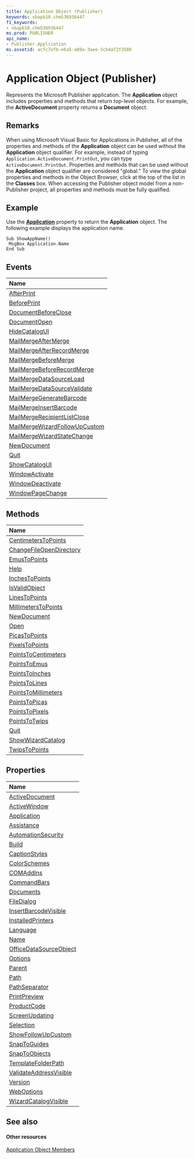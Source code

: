```yaml
---
title: Application Object (Publisher)
keywords: vbapb10.chm536936447
f1_keywords:
- vbapb10.chm536936447
ms.prod: PUBLISHER
api_name:
- Publisher.Application
ms.assetid: acfc7efb-e6a5-a89a-3aee-3cb4af2f3508
---
```



# Application Object (Publisher)

Represents the Microsoft Publisher application. The  **Application** object includes properties and methods that return top-level objects. For example, the **ActiveDocument** property returns a **Document** object.


## Remarks

When using Microsoft Visual Basic for Applications in Publisher, all of the properties and methods of the  **Application** object can be used without the **Application** object qualifier. For example, instead of typing `Application.ActiveDocument.PrintOut`, you can type  `ActiveDocument.PrintOut`. Properties and methods that can be used without the  **Application** object qualifier are considered "global." To view the global properties and methods in the Object Browser, click **<globals>** at the top of the list in the **Classes** box. When accessing the Publisher object model from a non-Publisher project, all properties and methods must be fully qualified.


## Example

Use the  **[Application](http://msdn.microsoft.com/library/f3ed5997-b8ef-4729-4537-ae21424d2007%28Office.15%29.aspx)** property to return the **Application** object. The following example displays the application name.


```
Sub ShowAppName() 
 MsgBox Application.Name 
End Sub
```


## Events



|**Name**|
|:-----|
|[AfterPrint](http://msdn.microsoft.com/library/ddd5a1a4-8130-9e75-039c-e069a37390e8%28Office.15%29.aspx)|
|[BeforePrint](http://msdn.microsoft.com/library/4d819aab-726e-ab00-89e0-aedcb62d834e%28Office.15%29.aspx)|
|[DocumentBeforeClose](http://msdn.microsoft.com/library/d3ca4397-4df3-dc77-b758-d47e0bf13fe5%28Office.15%29.aspx)|
|[DocumentOpen](http://msdn.microsoft.com/library/3bdd4b38-ec40-a08f-3742-f81a6ed333b3%28Office.15%29.aspx)|
|[HideCatalogUI](http://msdn.microsoft.com/library/a7ac7594-18fe-355e-d270-d205c405862a%28Office.15%29.aspx)|
|[MailMergeAfterMerge](http://msdn.microsoft.com/library/dd01d8f5-f95e-e833-bb8b-708ced54240c%28Office.15%29.aspx)|
|[MailMergeAfterRecordMerge](http://msdn.microsoft.com/library/550c3310-01ba-718f-4c1d-cbf3ce077d27%28Office.15%29.aspx)|
|[MailMergeBeforeMerge](http://msdn.microsoft.com/library/735ef282-e99f-b3f2-c509-b180bea30d36%28Office.15%29.aspx)|
|[MailMergeBeforeRecordMerge](http://msdn.microsoft.com/library/67ae8255-336d-0ff8-7927-fbd31262c115%28Office.15%29.aspx)|
|[MailMergeDataSourceLoad](http://msdn.microsoft.com/library/afca3a05-d6a6-15f1-8cbf-593777066757%28Office.15%29.aspx)|
|[MailMergeDataSourceValidate](http://msdn.microsoft.com/library/8e18b0a0-8fe8-f72e-8a75-1585367cc796%28Office.15%29.aspx)|
|[MailMergeGenerateBarcode](http://msdn.microsoft.com/library/5da4ec65-32b6-ea05-09ad-d2224eafee30%28Office.15%29.aspx)|
|[MailMergeInsertBarcode](http://msdn.microsoft.com/library/6b901953-eaff-0189-1d33-678e935a2f7e%28Office.15%29.aspx)|
|[MailMergeRecipientListClose](http://msdn.microsoft.com/library/4fb77771-9897-8623-f4e7-61f631f04922%28Office.15%29.aspx)|
|[MailMergeWizardFollowUpCustom](http://msdn.microsoft.com/library/ac8cb695-69a4-83f7-8e13-66762f52f611%28Office.15%29.aspx)|
|[MailMergeWizardStateChange](http://msdn.microsoft.com/library/3d3fcdaa-af51-0a28-ff25-f2b92deceaf6%28Office.15%29.aspx)|
|[NewDocument](http://msdn.microsoft.com/library/629cf55c-5134-4207-14df-143b517b9f36%28Office.15%29.aspx)|
|[Quit](http://msdn.microsoft.com/library/79948040-4848-b8e7-a70c-d23c1f416bac%28Office.15%29.aspx)|
|[ShowCatalogUI](http://msdn.microsoft.com/library/8a5a3798-4b95-d77f-70f6-d69dd9dc8f99%28Office.15%29.aspx)|
|[WindowActivate](http://msdn.microsoft.com/library/a7e4e396-9661-763c-8e41-dc279757af94%28Office.15%29.aspx)|
|[WindowDeactivate](http://msdn.microsoft.com/library/84473784-7c03-4c9e-3e1b-9bf6ec7e1fbc%28Office.15%29.aspx)|
|[WindowPageChange](http://msdn.microsoft.com/library/bb636f6e-da4b-7271-9f59-2b7000270c16%28Office.15%29.aspx)|

## Methods



|**Name**|
|:-----|
|[CentimetersToPoints](http://msdn.microsoft.com/library/6eda6692-ea9a-c4ad-6991-066fdc23bd2c%28Office.15%29.aspx)|
|[ChangeFileOpenDirectory](http://msdn.microsoft.com/library/9178881c-2f7f-9063-31d1-14d4745f0666%28Office.15%29.aspx)|
|[EmusToPoints](http://msdn.microsoft.com/library/941e5975-ca7a-38dc-8116-e90b2a2ab6e5%28Office.15%29.aspx)|
|[Help](http://msdn.microsoft.com/library/37b51399-5897-4003-a0a9-9829a8adf8ed%28Office.15%29.aspx)|
|[InchesToPoints](http://msdn.microsoft.com/library/32c8740f-ad14-c947-b960-500378a5873d%28Office.15%29.aspx)|
|[IsValidObject](http://msdn.microsoft.com/library/56b2bc3a-3e8e-058c-046a-146f0fbb294a%28Office.15%29.aspx)|
|[LinesToPoints](http://msdn.microsoft.com/library/55c531aa-5619-6f7f-54e7-7721cb70640e%28Office.15%29.aspx)|
|[MillimetersToPoints](http://msdn.microsoft.com/library/40ec9abd-cc1e-9f44-3312-d6689b4822e4%28Office.15%29.aspx)|
|[NewDocument](http://msdn.microsoft.com/library/9beb6176-0c46-0ba0-8d41-a9021c624223%28Office.15%29.aspx)|
|[Open](http://msdn.microsoft.com/library/560ac406-f058-8fd8-4b6d-978ff369de9b%28Office.15%29.aspx)|
|[PicasToPoints](http://msdn.microsoft.com/library/64d3e435-dcc1-d637-7aac-cc9a9bf81e76%28Office.15%29.aspx)|
|[PixelsToPoints](http://msdn.microsoft.com/library/5d7e453f-e962-e557-48e4-44766d0c64d9%28Office.15%29.aspx)|
|[PointsToCentimeters](http://msdn.microsoft.com/library/9a734d3d-78d2-1e27-63b3-2ad1074e16c1%28Office.15%29.aspx)|
|[PointsToEmus](http://msdn.microsoft.com/library/cb3f0bb9-fa0d-d967-9294-081a369c2c4e%28Office.15%29.aspx)|
|[PointsToInches](http://msdn.microsoft.com/library/58bfd9ce-dee7-0a14-8ec1-7e16a5e967d8%28Office.15%29.aspx)|
|[PointsToLines](http://msdn.microsoft.com/library/beab39fe-9458-6878-ae45-487a8b2271df%28Office.15%29.aspx)|
|[PointsToMillimeters](http://msdn.microsoft.com/library/eaa9154d-1a9b-81e7-58bc-3f7bf873ab97%28Office.15%29.aspx)|
|[PointsToPicas](http://msdn.microsoft.com/library/ff566bef-7032-70f7-7880-ff66cfeca88f%28Office.15%29.aspx)|
|[PointsToPixels](http://msdn.microsoft.com/library/9c67fcae-6c93-ddae-cbad-75356e5c5084%28Office.15%29.aspx)|
|[PointsToTwips](http://msdn.microsoft.com/library/ba928b83-f551-049e-5868-098a9837ee7b%28Office.15%29.aspx)|
|[Quit](http://msdn.microsoft.com/library/db5a02ec-e553-6de1-0e2c-4a9a512e68fe%28Office.15%29.aspx)|
|[ShowWizardCatalog](http://msdn.microsoft.com/library/a8307ff9-a6c1-7655-8127-284f3781dae9%28Office.15%29.aspx)|
|[TwipsToPoints](http://msdn.microsoft.com/library/18e1c4da-1295-31a2-d66b-ab0df807b7a6%28Office.15%29.aspx)|

## Properties



|**Name**|
|:-----|
|[ActiveDocument](http://msdn.microsoft.com/library/c6293fa6-291c-d8ce-be54-f8a997b95d2e%28Office.15%29.aspx)|
|[ActiveWindow](http://msdn.microsoft.com/library/125e2bb4-f922-ceef-9e3e-5dbe3aaff2a4%28Office.15%29.aspx)|
|[Application](http://msdn.microsoft.com/library/f3ed5997-b8ef-4729-4537-ae21424d2007%28Office.15%29.aspx)|
|[Assistance](http://msdn.microsoft.com/library/2abac248-bec5-876f-9ae5-88a59ce16b59%28Office.15%29.aspx)|
|[AutomationSecurity](http://msdn.microsoft.com/library/610f6300-0335-4fa1-7574-14afcf0e96e6%28Office.15%29.aspx)|
|[Build](http://msdn.microsoft.com/library/e0d4bb8e-5185-3d3c-fd80-c1e3c3902b2c%28Office.15%29.aspx)|
|[CaptionStyles](http://msdn.microsoft.com/library/d843db6a-b0e0-4ee0-a3ae-824c0c8391a9%28Office.15%29.aspx)|
|[ColorSchemes](http://msdn.microsoft.com/library/b991d8a2-d25d-839a-c14a-18cb6d126d33%28Office.15%29.aspx)|
|[COMAddIns](http://msdn.microsoft.com/library/b6f48f72-871a-6b7c-761c-9a9e0599acfa%28Office.15%29.aspx)|
|[CommandBars](http://msdn.microsoft.com/library/21537c04-d406-6016-4f35-2f6ce6851db2%28Office.15%29.aspx)|
|[Documents](http://msdn.microsoft.com/library/dd48d68f-a6ae-b5c0-2a85-90abff1e6c5a%28Office.15%29.aspx)|
|[FileDialog](http://msdn.microsoft.com/library/65d73a9d-be4c-d809-d10d-468181ef9eb0%28Office.15%29.aspx)|
|[InsertBarcodeVisible](http://msdn.microsoft.com/library/27b7f2aa-e7d7-5024-6c4a-75f2f275e924%28Office.15%29.aspx)|
|[InstalledPrinters](http://msdn.microsoft.com/library/e7cc1387-1ed8-dee8-a9f3-8c85eb1bea91%28Office.15%29.aspx)|
|[Language](http://msdn.microsoft.com/library/2fcfbec9-0c84-43d5-8c53-5b73bca17e3d%28Office.15%29.aspx)|
|[Name](http://msdn.microsoft.com/library/1abbf9ab-f7b4-1119-68c8-5c49d74a45b3%28Office.15%29.aspx)|
|[OfficeDataSourceObject](http://msdn.microsoft.com/library/d7262328-d5b6-6f55-d8c1-e6c072e29e3f%28Office.15%29.aspx)|
|[Options](http://msdn.microsoft.com/library/999f208a-02e6-49fb-c9a0-42aa97c5e37e%28Office.15%29.aspx)|
|[Parent](http://msdn.microsoft.com/library/cab07b56-4c25-7309-5c06-bead2d5f691b%28Office.15%29.aspx)|
|[Path](http://msdn.microsoft.com/library/36ac9a9c-8235-aeba-c3d5-d39aef960cc5%28Office.15%29.aspx)|
|[PathSeparator](http://msdn.microsoft.com/library/f8c07ce4-d171-9c5b-60ac-d544bf65e620%28Office.15%29.aspx)|
|[PrintPreview](http://msdn.microsoft.com/library/a6606819-89d1-609d-62c3-c59159ff2ef7%28Office.15%29.aspx)|
|[ProductCode](http://msdn.microsoft.com/library/aacd5ff6-dad1-af86-f4e0-af9012ae93f8%28Office.15%29.aspx)|
|[ScreenUpdating](http://msdn.microsoft.com/library/d265b4fb-1452-91a5-32fe-0cad54c8f29c%28Office.15%29.aspx)|
|[Selection](http://msdn.microsoft.com/library/b4a542a7-cb54-476b-9ccf-004ce4b9ec47%28Office.15%29.aspx)|
|[ShowFollowUpCustom](http://msdn.microsoft.com/library/5853d057-f31b-d7e0-81fb-3e353e30709a%28Office.15%29.aspx)|
|[SnapToGuides](http://msdn.microsoft.com/library/09894c02-3193-cd14-ff55-45920e461af9%28Office.15%29.aspx)|
|[SnapToObjects](http://msdn.microsoft.com/library/84fcb808-bf3b-49f7-666e-915ac6b04a96%28Office.15%29.aspx)|
|[TemplateFolderPath](http://msdn.microsoft.com/library/e2256af9-9432-6205-864a-10bb7dec41c9%28Office.15%29.aspx)|
|[ValidateAddressVisible](http://msdn.microsoft.com/library/64d3732b-c549-c97b-511f-3122bb192ee5%28Office.15%29.aspx)|
|[Version](http://msdn.microsoft.com/library/ffec5bca-cd81-77c6-d80b-e629abfa6dec%28Office.15%29.aspx)|
|[WebOptions](http://msdn.microsoft.com/library/2e0c3435-a55a-4903-a0f8-9c347dec03b5%28Office.15%29.aspx)|
|[WizardCatalogVisible](http://msdn.microsoft.com/library/99323335-aabd-6799-b6aa-c5d95b88064f%28Office.15%29.aspx)|

## See also


#### Other resources


[Application Object Members](http://msdn.microsoft.com/library/aa4d515b-f779-b8b5-968a-8e5f7466fb56%28Office.15%29.aspx)
